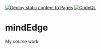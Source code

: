 [![Deploy static content to Pages](https://github.com/wboswall/mindEdge/actions/workflows/static.yml/badge.svg)](https://github.com/wboswall/mindEdge/actions/workflows/static.yml) [![CodeQL](https://github.com/wboswall/mindEdge/actions/workflows/codeql.yml/badge.svg)](https://github.com/wboswall/mindEdge/actions/workflows/codeql.yml)
# mindEdge
My course work.
